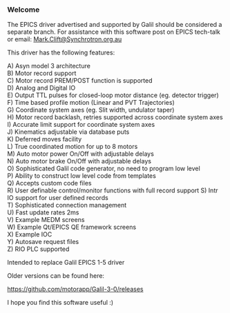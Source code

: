 ### Welcome

The EPICS driver advertised and supported by Galil should be considered a separate branch.  For assistance with this software post on EPICS tech-talk or email: Mark.Clift@Synchrotron.org.au

This driver has the following features:  

A) Asyn model 3 architecture  
B) Motor record support  
C) Motor record PREM/POST function is supported   
D) Analog and Digital IO  
E) Output TTL pulses for closed-loop motor distance (eg. detector trigger)   
F) Time based profile motion (Linear and PVT Trajectories)   
G) Coordinate system axes (eg. Slit width, undulator taper)   
H) Motor record backlash, retries supported across coordinate system axes   
I) Accurate limit support for coordinate system axes   
J) Kinematics adjustable via database puts   
K) Deferred moves facility   
L) True coordinated motion for up to 8 motors   
M) Auto motor power On/Off with adjustable delays  
N) Auto motor brake On/Off with adjustable delays   
O) Sophisticated Galil code generator, no need to program low level   
P) Ability to construct low level code from templates  
Q) Accepts custom code files   
R) User definable control/monitor functions with full record support
S) Intr IO support for user defined records   
T) Sophisticated connection management    
U) Fast update rates 2ms   
V) Example MEDM screens     
W) Example Qt/EPICS QE framework screens   
X) Example IOC  
Y) Autosave request files   
Z) RIO PLC supported   

Intended to replace Galil EPICS 1-5 driver  

Older versions can be found here:   

https://github.com/motorapp/Galil-3-0/releases   

I hope you find this software useful :)  
